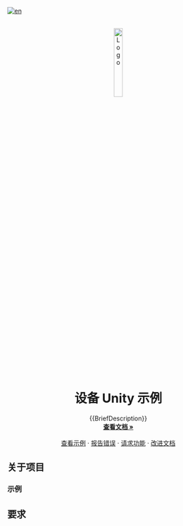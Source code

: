 [![en](https://img.shields.io/badge/lang-en-red.svg)](./README.md)

<!--
请先阅读此文档！！！！
将以下占位符替换为实际值：
    - {{PROJECT_REPO_URL}}: 项目仓库的URL
    - {{DocumentationURL}}: 项目文档的URL，尽可能使用docfx生成的GitHub Pages
    - {{BriefDescription}}: 项目简介
    - {SampleURL}: 示例项目的URL，对于包项目，应为示例仓库的URL。如果包项目有多个示例，请链接到“关于项目”部分的“示例”标题。
    - {BugIssueURL}: 报告错误问题的URL
      - 例如：https://github.com/PlayForDreamDevelopers/unity-template/issues/new?template=bug_report.yml
    - {FeatureIssueURL}: 请求功能问题的URL
      - 例如：https://github.com/PlayForDreamDevelopers/unity-template/issues/new?template=feature_request.yml
    - {DocumentationIssueURL}: 文档问题的URL
      - 例如：https://github.com/PlayForDreamDevelopers/unity-template/issues/new?template=documentation_update.yml
-->

<br />
<div align="center">
    <a href="{{PROJECT_REPO_URL}}">
        <img src="https://www.pfdm.cn/en/static/img/logo.2b1b07e.png" alt="Logo" width="20%">
    </a>
    <h1 align="center">设备 Unity 示例</h1>
    <p align="center">
        {{BriefDescription}}
        <br />
        <a href="{{DocumentationURL}}"><strong>查看文档 »</strong></a>
        <br />
        <br />
        <a href="#samples">查看示例</a>
        &middot;
        <a href="{{BugIssueURL}}">报告错误</a>
        &middot;
        <a href="{{FeatureIssueURL}}">请求功能</a>
        &middot;
        <a href="{{DocumentationIssueURL}}">改进文档</a>
    </p>

</div>

<!-- 如果需要，请在此处添加提示 -->

## 关于项目

<!-- 项目描述
    这个项目的功能是什么，它的用途是什么，等等。

    对于示例项目，请在此处描述每个示例并附上截图或GIF。
    对于包项目，请描述包的功能，并链接到示例项目。

    -->

### 示例

<!-- 链接到第一个示例项目 -->
<!-- 链接到第二个示例项目 -->

## 要求

<!-- 项目要求：
    Unity版本，依赖的 Unity Package 等，如果 Unity Package 有 Mirror 仓库的话，需要链接到该仓库的地址。
-->
